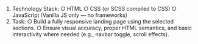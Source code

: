 1. Technology Stack: 
○ HTML 
○ CSS (or SCSS compiled to CSS) 
○ JavaScript (Vanilla JS only — no frameworks) 
2. Task: 
○ Build a fully responsive landing page using the selected sections. 
○ Ensure visual accuracy, proper HTML semantics, and basic interactivity where needed (e.g., navbar toggle, scroll effects). 
